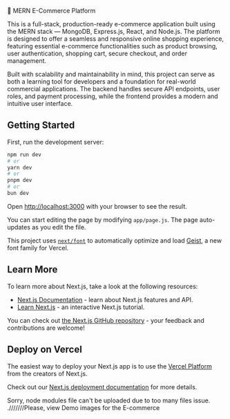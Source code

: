 🛒 MERN E-Commerce Platform

This is a full-stack, production-ready e-commerce application built using the MERN stack — MongoDB, Express.js, React, and Node.js. The platform is designed to offer a seamless and responsive online shopping experience, featuring essential e-commerce functionalities such as product browsing, user authentication, shopping cart, secure checkout, and order management.

Built with scalability and maintainability in mind, this project can serve as both a learning tool for developers and a foundation for real-world commercial applications. The backend handles secure API endpoints, user roles, and payment processing, while the frontend provides a modern and intuitive user interface.

## Getting Started

First, run the development server:

```bash
npm run dev
# or
yarn dev
# or
pnpm dev
# or
bun dev
```

Open [http://localhost:3000](http://localhost:3000) with your browser to see the result.

You can start editing the page by modifying `app/page.js`. The page auto-updates as you edit the file.

This project uses [`next/font`](https://nextjs.org/docs/app/building-your-application/optimizing/fonts) to automatically optimize and load [Geist](https://vercel.com/font), a new font family for Vercel.

## Learn More

To learn more about Next.js, take a look at the following resources:

- [Next.js Documentation](https://nextjs.org/docs) - learn about Next.js features and API.
- [Learn Next.js](https://nextjs.org/learn) - an interactive Next.js tutorial.

You can check out [the Next.js GitHub repository](https://github.com/vercel/next.js) - your feedback and contributions are welcome!

## Deploy on Vercel

The easiest way to deploy your Next.js app is to use the [Vercel Platform](https://vercel.com/new?utm_medium=default-template&filter=next.js&utm_source=create-next-app&utm_campaign=create-next-app-readme) from the creators of Next.js.

Check out our [Next.js deployment documentation](https://nextjs.org/docs/app/building-your-application/deploying) for more details.

Sorry, node modules file can't be uploaded due to too many files issue.
.///////Please, view Demo images for the E-commerce 
